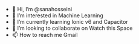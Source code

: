 - 👋 Hi, I’m @sanahosseini
- 👀 I’m interested in Machine Learning 
- 🌱 I’m currently learning Ionic v6 and Capacitor
- 💞️ I’m looking to collaborate on Watch this Space
- 📫 How to reach me Gmail

<!---
sanahosseini/sanahosseini is a ✨ special ✨ repository because its `README.md` (this file) appears on your GitHub profile.
You can click the Preview link to take a look at your changes.
--->
